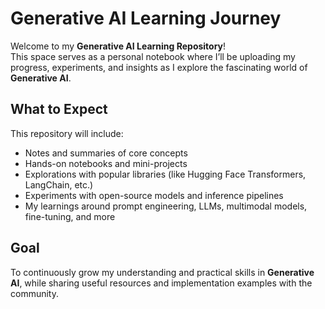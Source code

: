 # Generative AI Learning Journey

Welcome to my **Generative AI Learning Repository**!  
This space serves as a personal notebook where I’ll be uploading my progress, experiments, and insights as I explore the fascinating world of **Generative AI**.

## What to Expect

This repository will include:
- Notes and summaries of core concepts  
- Hands-on notebooks and mini-projects  
- Explorations with popular libraries (like Hugging Face Transformers, LangChain, etc.)  
- Experiments with open-source models and inference pipelines  
- My learnings around prompt engineering, LLMs, multimodal models, fine-tuning, and more  

## Goal

To continuously grow my understanding and practical skills in **Generative AI**, while sharing useful resources and implementation examples with the community.

